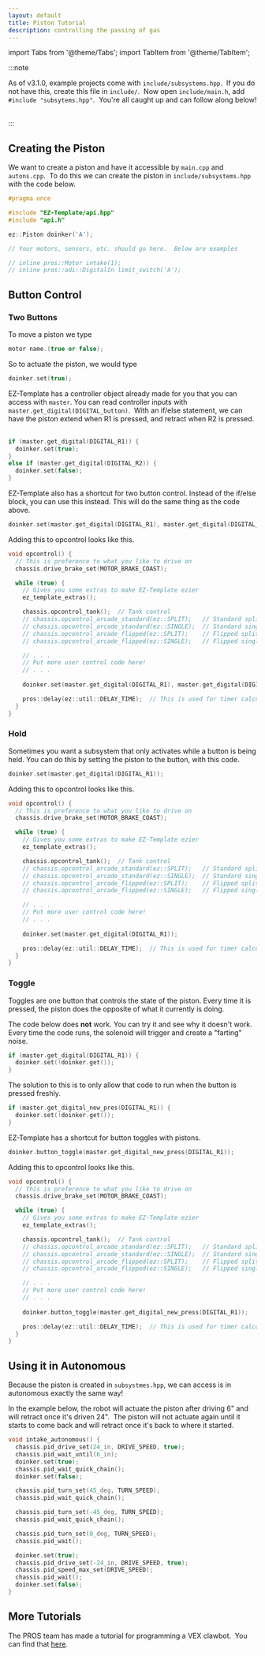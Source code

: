 ```yaml
---
layout: default
title: Piston Tutorial
description: controlling the passing of gas
---
```


import Tabs from '@theme/Tabs';
import TabItem from '@theme/TabItem';

:::note

As of v3.1.0, example projects come with `include/subsystems.hpp`.  If you do not have this, create this file in `include/`.  Now open `include/main.h`, add `#include "subsytems.hpp"`.  You're all caught up and can follow along below!  

:::

## Creating the Piston
We want to create a piston and have it accessible by `main.cpp` and `autons.cpp`.  To do this we can create the piston in `include/subsystems.hpp` with the code below.  
```cpp
#pragma once

#include "EZ-Template/api.hpp"
#include "api.h"

ez::Piston doinker('A');

// Your motors, sensors, etc. should go here.  Below are examples

// inline pros::Motor intake(1);
// inline pros::adi::DigitalIn limit_switch('A');
```


## Button Control

### Two Buttons
To move a piston we type
```cpp
motor name.(true or false);
```

So to actuate the piston, we would type
```cpp
doinker.set(true);  
```

EZ-Template has a controller object already made for you that you can access with `master`.  You can read controller inputs with `master.get_digital(DIGITAL_button)`.  With an if/else statement, we can have the piston extend when R1 is pressed, and retract when R2 is pressed.  
```cpp
if (master.get_digital(DIGITAL_R1)) {
  doinker.set(true);
} 
else if (master.get_digital(DIGITAL_R2)) {
  doinker.set(false);
} 
```

EZ-Template also has a shortcut for two button control.  Instead of the if/else block, you can use this instead.  This will do the same thing as the code above.  
```cpp
doinker.set(master.get_digital(DIGITAL_R1), master.get_digital(DIGITAL_R2));
```

Adding this to opcontrol looks like this.  
```cpp
void opcontrol() {
  // This is preference to what you like to drive on
  chassis.drive_brake_set(MOTOR_BRAKE_COAST);

  while (true) {
    // Gives you some extras to make EZ-Template ezier
    ez_template_extras();

    chassis.opcontrol_tank();  // Tank control
    // chassis.opcontrol_arcade_standard(ez::SPLIT);   // Standard split arcade
    // chassis.opcontrol_arcade_standard(ez::SINGLE);  // Standard single arcade
    // chassis.opcontrol_arcade_flipped(ez::SPLIT);    // Flipped split arcade
    // chassis.opcontrol_arcade_flipped(ez::SINGLE);   // Flipped single arcade

    // . . .
    // Put more user control code here!
    // . . .
    
    doinker.set(master.get_digital(DIGITAL_R1), master.get_digital(DIGITAL_R2));

    pros::delay(ez::util::DELAY_TIME);  // This is used for timer calculations!  Keep this ez::util::DELAY_TIME
  }
}
```

### Hold
Sometimes you want a subsystem that only activates while a button is being held.  You can do this by setting the piston to the button, with this code.  
```cpp
doinker.set(master.get_digital(DIGITAL_R1));
```

Adding this to opcontrol looks like this.  
```cpp
void opcontrol() {
  // This is preference to what you like to drive on
  chassis.drive_brake_set(MOTOR_BRAKE_COAST);

  while (true) {
    // Gives you some extras to make EZ-Template ezier
    ez_template_extras();

    chassis.opcontrol_tank();  // Tank control
    // chassis.opcontrol_arcade_standard(ez::SPLIT);   // Standard split arcade
    // chassis.opcontrol_arcade_standard(ez::SINGLE);  // Standard single arcade
    // chassis.opcontrol_arcade_flipped(ez::SPLIT);    // Flipped split arcade
    // chassis.opcontrol_arcade_flipped(ez::SINGLE);   // Flipped single arcade

    // . . .
    // Put more user control code here!
    // . . .
    
    doinker.set(master.get_digital(DIGITAL_R1));

    pros::delay(ez::util::DELAY_TIME);  // This is used for timer calculations!  Keep this ez::util::DELAY_TIME
  }
}
```

### Toggle
Toggles are one button that controls the state of the piston.  Every time it is pressed, the piston does the opposite of what it currently is doing.  

The code below does **not** work.  You can try it and see why it doesn't work.  Every time the code runs, the solenoid will trigger and create a "farting" noise.  
```cpp
if (master.get_digital(DIGITAL_R1)) {
  doinker.set(!doinker.get());
} 
```

The solution to this is to only allow that code to run when the button is pressed freshly.  
```cpp
if (master.get_digital_new_pres(DIGITAL_R1)) {
  doinker.set(!doinker.get());
} 
```


EZ-Template has a shortcut for button toggles with pistons.  
```cpp
doinker.button_toggle(master.get_digital_new_press(DIGITAL_R1));
```

Adding this to opcontrol looks like this.  
```cpp
void opcontrol() {
  // This is preference to what you like to drive on
  chassis.drive_brake_set(MOTOR_BRAKE_COAST);

  while (true) {
    // Gives you some extras to make EZ-Template ezier
    ez_template_extras();

    chassis.opcontrol_tank();  // Tank control
    // chassis.opcontrol_arcade_standard(ez::SPLIT);   // Standard split arcade
    // chassis.opcontrol_arcade_standard(ez::SINGLE);  // Standard single arcade
    // chassis.opcontrol_arcade_flipped(ez::SPLIT);    // Flipped split arcade
    // chassis.opcontrol_arcade_flipped(ez::SINGLE);   // Flipped single arcade

    // . . .
    // Put more user control code here!
    // . . .
    
    doinker.button_toggle(master.get_digital_new_press(DIGITAL_R1));

    pros::delay(ez::util::DELAY_TIME);  // This is used for timer calculations!  Keep this ez::util::DELAY_TIME
  }
}
```



## Using it in Autonomous
Because the piston is created in `subsystmes.hpp`, we can access is in autonomous exactly the same way!  

In the example below, the robot will actuate the piston after driving 6" and will retract once it's driven 24".  The piston will not actuate again until it starts to come back and will retract once it's back to where it started.  
```cpp
void intake_autonomous() {
  chassis.pid_drive_set(24_in, DRIVE_SPEED, true);
  chassis.pid_wait_until(6_in);
  doinker.set(true);
  chassis.pid_wait_quick_chain();
  doinker.set(false);

  chassis.pid_turn_set(45_deg, TURN_SPEED);
  chassis.pid_wait_quick_chain();

  chassis.pid_turn_set(-45_deg, TURN_SPEED);
  chassis.pid_wait_quick_chain();

  chassis.pid_turn_set(0_deg, TURN_SPEED);
  chassis.pid_wait();

  doinker.set(true);
  chassis.pid_drive_set(-24_in, DRIVE_SPEED, true);
  chassis.pid_speed_max_set(DRIVE_SPEED);  
  chassis.pid_wait();
  doinker.set(false);
}
```

## More Tutorials
The PROS team has made a tutorial for programming a VEX clawbot.  You can find that [here](https://pros.cs.purdue.edu/v5/tutorials/walkthrough/clawbot.html).
